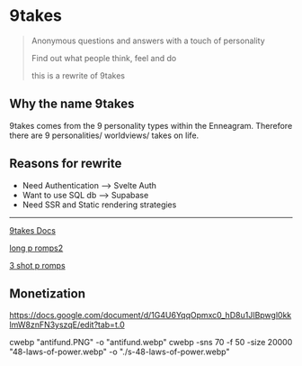 # 9takes

> Anonymous questions and answers with a touch of personality
>
> Find out what people think, feel and do
>
> this is a rewrite of 9takes

## Why the name 9takes

9takes comes from the 9 personality types within the Enneagram. Therefore there are 9 personalities/ worldviews/ takes on life.

## Reasons for rewrite

- Need Authentication --> Svelte Auth
- Want to use SQL db --> Supabase
- Need SSR and Static rendering strategies

---

[9takes Docs](https://drive.google.com/drive/u/1/folders/1quQz9oM86Dx6NApiBxDONVpyNDG5foOb)

[long p romps2](https://docs.google.com/document/d/1YLMxaAgG2d7LW4H5caP5wNTF2bRfcduj7Yt9M1JPU-E/edit)

[3 shot p romps](https://docs.google.com/document/d/1m5WBu-mNu0Nx7pgV4FmUMNfwYfQNphnxOxJgIEqsiz4/edit?tab=t.0)

<!-- 9 something -->

## Monetization

https://docs.google.com/document/d/1G4U6YqqOpmxc0_hD8u1JIBpwgl0kklmW8znFN3yszqE/edit?tab=t.0

cwebp "antifund.PNG" -o "antifund.webp"
cwebp -sns 70 -f 50 -size 20000 "48-laws-of-power.webp" -o "./s-48-laws-of-power.webp"

<!-- find missing links
find-markdown.bat C:\Users\djway\Desktop\svelte\9takes\src\blog\people -->
